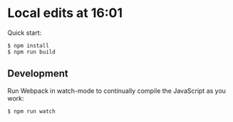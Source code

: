 # Local edits at 16:01

Quick start:

```
$ npm install
$ npm run build
````

## Development

Run Webpack in watch-mode to continually compile the JavaScript as you work:

```
$ npm run watch
```
